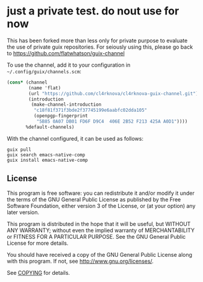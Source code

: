 # just a private test. do nout use for now
This has been forked more than less only for private purpose to evaluate the use of private guix repositories. For seiously using this, please go back to https://github.com/flatwhatson/guix-channel


To use the channel, add it to your configuration in
`~/.config/guix/channels.scm`:


``` scheme
(cons* (channel
        (name 'flat)
        (url "https://github.com/cl4rknova/cl4rknova-guix-channel.git")
        (introduction
         (make-channel-introduction
          "c18f81f371f3bde2f37745199e6aabfc02dda105"
          (openpgp-fingerprint
           "5B85 0A07 DB01 FD6F D9C4  406E 2B52 F213 425A A0D1"))))
       %default-channels)
```

With the channel configured, it can be used as follows:


``` shell
guix pull
guix search emacs-native-comp
guix install emacs-native-comp
```

## License

This program is free software: you can redistribute it and/or modify it under
the terms of the GNU General Public License as published by the Free Software
Foundation, either version 3 of the License, or (at your option) any later
version.

This program is distributed in the hope that it will be useful, but WITHOUT ANY
WARRANTY; without even the implied warranty of MERCHANTABILITY or FITNESS FOR A
PARTICULAR PURPOSE.  See the GNU General Public License for more details.

You should have received a copy of the GNU General Public License along with
this program.  If not, see <http://www.gnu.org/licenses/>.

See [COPYING](COPYING) for details.

[guix]: https://guix.gnu.org/
[guix-channel]: https://guix.gnu.org/manual/en/html_node/Channels.html
[gccemacs]: https://www.emacswiki.org/emacs/GccEmacs
[masm11-pgtk]: https://github.com/masm11/emacs/tree/pgtk
[flatwhatson-pgtk]: https://github.com/flatwhatson/emacs/tree/pgtk-nativecomp

